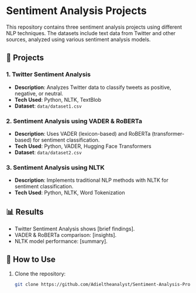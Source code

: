 # Sentiment Analysis Projects  

This repository contains three sentiment analysis projects using different NLP techniques. The datasets include text data from Twitter and other sources, analyzed using various sentiment analysis models.  

## 📌 Projects  
### 1. Twitter Sentiment Analysis  
- **Description**: Analyzes Twitter data to classify tweets as positive, negative, or neutral.  
- **Tech Used**: Python, NLTK, TextBlob  
- **Dataset**: `data/dataset1.csv`  

### 2. Sentiment Analysis using VADER & RoBERTa  
- **Description**: Uses VADER (lexicon-based) and RoBERTa (transformer-based) for sentiment classification.  
- **Tech Used**: Python, VADER, Hugging Face Transformers  
- **Dataset**: `data/dataset2.csv`  

### 3. Sentiment Analysis using NLTK  
- **Description**: Implements traditional NLP methods with NLTK for sentiment classification.  
- **Tech Used**: Python, NLTK, Word Tokenization  

## 📊 Results  
- Twitter Sentiment Analysis shows [brief findings].  
- VADER & RoBERTa comparison: [insights].  
- NLTK model performance: [summary].  

## 🚀 How to Use  
1. Clone the repository:  
   ```bash
   git clone https://github.com/Adieltheanalyst/Sentiment-Analysis-Projects.git

